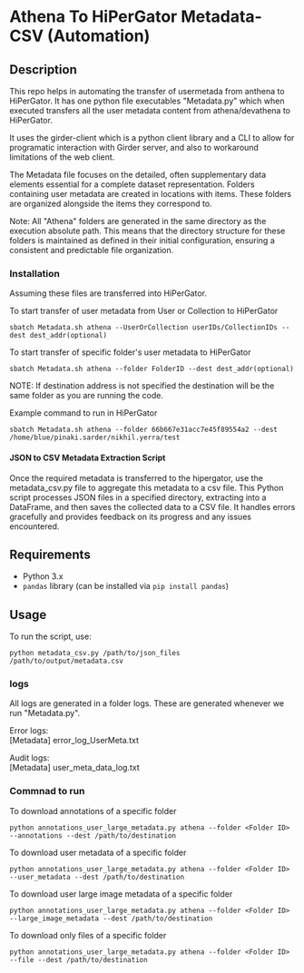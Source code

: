 # Athena To HiPerGator Metadata-CSV (Automation)

## Description
This repo helps in automating the transfer of usermetada from anthena to HiPerGator. It has one python file executables "Metadata.py" which when executed transfers all the user metadata content from athena/devathena to HiPerGator. 

It uses the girder-client which is a python client library and a CLI to allow for programatic interaction with Girder server, and also to workaround limitations of the web client.

The Metadata file focuses on the detailed, often supplementary data elements essential for a complete dataset representation. Folders containing user metadata are created in locations with items. These folders are organized alongside the items they correspond to.

Note: All "Athena" folders are generated in the same directory as the execution absolute path. This means that the directory structure for these folders is maintained as defined in their initial configuration, ensuring a consistent and predictable file organization.

### Installation
Assuming these files are transferred into HiPerGator.

To start transfer of user metadata from User or Collection to HiPerGator
```
sbatch Metadata.sh athena --UserOrCollection userIDs/CollectionIDs --dest dest_addr(optional)
```

To start transfer of specific folder's user metadata to HiPerGator
```
sbatch Metadata.sh athena --folder FolderID --dest dest_addr(optional)
```

NOTE: If destination address is not specified the destination will be the same folder as you are running the code.


Example command to run in HiPerGator
```
sbatch Metadata.sh athena --folder 66b667e31acc7e45f89554a2 --dest /home/blue/pinaki.sarder/nikhil.yerra/test
```

#### JSON to CSV Metadata Extraction Script
Once the required metadata is transferred to the hipergator, use the metadata_csv.py file to aggregate this metadata to a csv file.
This Python script processes JSON files in a specified directory, extracting into a DataFrame, and then saves the collected data to a CSV file. It handles errors gracefully and provides feedback on its progress and any issues encountered.

## Requirements

- Python 3.x
- `pandas` library (can be installed via `pip install pandas`)

## Usage

To run the script, use:
```
python metadata_csv.py /path/to/json_files /path/to/output/metadata.csv
```

### logs
All logs are generated in a folder logs. These are generated whenever we run "Metadata.py". 

Error logs: <br/>
    [Metadata] error_log_UserMeta.txt <br/>

Audit logs: <br/>
    [Metadata] user_meta_data_log.txt <br/>


### Commnad to run 
To download annotations of a specific folder

```
python annotations_user_large_metadata.py athena --folder <Folder ID> --annotations --dest /path/to/destination
```

To download user metadata of a specific folder

```
python annotations_user_large_metadata.py athena --folder <Folder ID> --user_metadata --dest /path/to/destination
```
To download user large image metadata of a specific folder

```
python annotations_user_large_metadata.py athena --folder <Folder ID> --large_image_metadata --dest /path/to/destination
```

To download only files of a specific folder

```
python annotations_user_large_metadata.py athena --folder <Folder ID> --file --dest /path/to/destination
```



